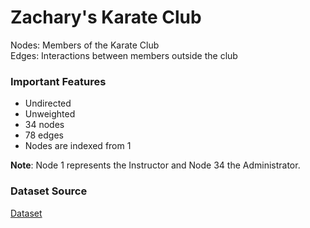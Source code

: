 # Zachary's Karate Club

Nodes: Members of the Karate Club<br/>
Edges: Interactions between members outside the club

### Important Features
* Undirected
* Unweighted
* 34 nodes
* 78 edges
* Nodes are indexed from 1

**Note**: Node 1 represents the Instructor and Node 34 the Administrator.

### Dataset Source
[Dataset](https://en.wikipedia.org/wiki/Zachary%27s_karate_club#Data_set)